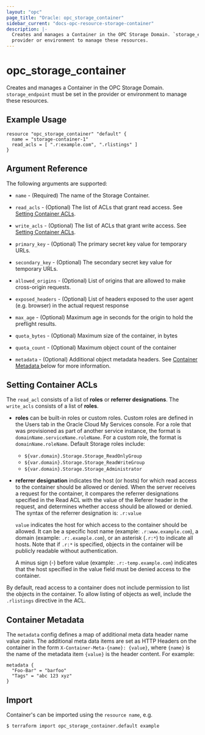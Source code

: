 ```yaml
---
layout: "opc"
page_title: "Oracle: opc_storage_container"
sidebar_current: "docs-opc-resource-storage-container"
description: |-
  Creates and manages a Container in the OPC Storage Domain. `storage_endpoint` must be set in the
  provider or environment to manage these resources.
---
```


# opc\_storage\_container

Creates and manages a Container in the OPC Storage Domain. `storage_endpoint` must be set in the
provider or environment to manage these resources.

## Example Usage

```hcl
resource "opc_storage_container" "default" {
  name = "storage-container-1"
  read_acls = [ ".r:example.com", ".rlistings" ]
}
```

## Argument Reference

The following arguments are supported:

* `name` - (Required) The name of the Storage Container.

* `read_acls` - (Optional) The list of ACLs that grant read access. See [Setting Container ACLs](#setting-container-acls).

* `write_acls` - (Optional) The list of ACLs that grant write access. See [Setting Container ACLs](#setting-container-acls).

* `primary_key` - (Optional) The primary secret key value for temporary URLs.

* `secondary_key` - (Optional) The secondary secret key value for temporary URLs.

* `allowed_origins` - (Optional) List of origins that are allowed to make cross-origin requests.

* `exposed_headers` - (Optional) List of headers exposed to the user agent (e.g. browser) in the actual request response

* `max_age` - (Optional) Maximum age in seconds for the origin to hold the preflight results.

* `quota_bytes` - (Optional) Maximum size of the container, in bytes

* `quota_count` - (Optional) Maximum object count of the container

* `metadata` - (Optional) Additional object metadata headers. See [Container Metadata ](#container-metadata) below for more information.

## Setting Container ACLs

The `read_acl` consists of a list of **roles** or **referrer designations**. The `write_acls` consists of a list of **roles**.

- **roles** can be built-in roles or custom roles. Custom roles are defined in the Users tab in the Oracle Cloud My Services console. For a role that was provisioned as part of another service instance, the format is `domainName.serviceName.roleName`. For a custom role, the format is `domainName.roleName`.  Default Storage roles include:

  - `${var.domain}.Storage.Storage_ReadOnlyGroup`
  - `${var.domain}.Storage.Storage_ReadWriteGroup`
  - `${var.domain}.Storage.Storage_Administrator`

- **referrer designation** indicates the host (or hosts) for which read access to the container should be allowed or denied. When the server receives a request for the container, it compares the referrer designations specified in the Read ACL with the value of the Referer header in the request, and determines whether access should be allowed or denied. The syntax of the referrer designation is: `.r:value`

  `value` indicates the host for which access to the container should be allowed. It can be a specific host name (example: `.r:www.example.com`), a domain (example: `.r:.example.com`), or an asterisk (`.r:*`) to indicate all hosts. Note that if `.r:*` is specified, objects in the container will be publicly readable without authentication.

  A minus sign (-) before value (example: `.r:-temp.example.com`) indicates that the host specified in the value field must be denied access to the container.

By default, read access to a container does not include permission to list the objects in the container. To allow listing of objects as well, include the `.rlistings` directive in the ACL.


## Container Metadata

The `metadata` config defines a map of additional meta data header name value pairs. The additional meta data items are set as HTTP Headers on the container in the form `X-Container-Meta-{name}: {value}`, where `{name}` is the name of the metadata item  `{value}` is the header content. For example:

```hcl
metadata {
  "Foo-Bar" = "barfoo"
  "Tags" = "abc 123 xyz"
}
```

## Import

Container's can be imported using the `resource name`, e.g.

```shell
$ terraform import opc_storage_container.default example
```
